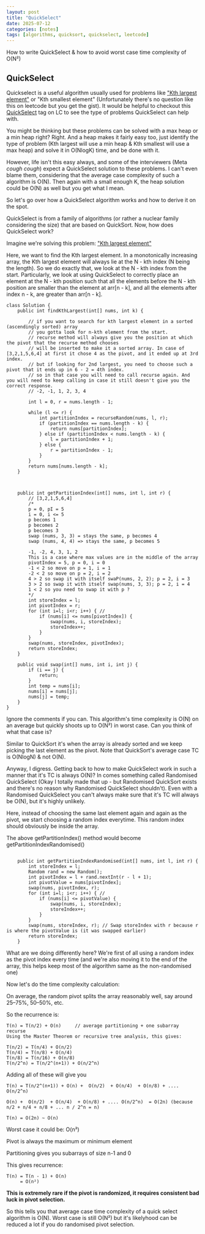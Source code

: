 ```yaml
---
layout: post
title: "QuickSelect"
date: 2025-07-12
categories: [notes]
tags: [algorithms, quicksort, quickselect, leetcode]
---
```

How to write QuickSelect & how to avoid worst case time complexity of O(N²)

## QuickSelect 

Quickselect is a useful algorithm usually used for problems like ["Kth largest element"](https://leetcode.com/problems/kth-largest-element-in-an-array) or "Kth smallest element" (Unfortunately there's no question like this on leetcode but you get the gist). It would be helpful to checkout this [QuickSelect](https://leetcode.com/problem-list/quickselect/) tag on LC to see the type of problems QuickSelect can help with. 

You might be thinking but these problems can be solved with a max heap or a min heap right? Right. And a heap makes it fairly easy too, just identify the type of problem (Kth largest will use a min heap & Kth smallest will use a max heap) and solve it in O(NlogK) time, and be done with it. 

However, life isn't this easy always, and some of the interviewers (Meta *cough cough*) expect a QuickSelect solution to these problems. I can't even blame them, considering that the average case complexity of such a algorithm is O(N). Then again with a small enough K, the heap solution could be O(N) as well but you get what I mean. 

So let's go over how a QuickSelect algorithm works and how to derive it on the spot. 

QuickSelect is from a family of algorithms (or rather a nuclear family considering the size) that are based on QuickSort. 
Now, how does QuickSelect work? 

Imagine we're solving this problem: 
["Kth largest element"](https://leetcode.com/problems/kth-largest-element-in-an-array)

Here, we want to find the Kth largest element. In a monotonically increasing array, the Kth largest element will always lie at the N - kth index (N being the length). 
So we do exactly that, we look at the N - kth index from the start. Particularly, we look at using QuickSelect to correctly place an element at the N - kth position such that all the elements before the N - kth position are smaller than the element at arr[n - k], and all the elements after index n - k, are greater than arr[n - k].

```
class Solution {
    public int findKthLargest(int[] nums, int k) {
        
        // if you want to search for kth largest element in a sorted (ascendingly sorted) array 
        // you gotta look for n-kth element from the start. 
        // recurse method will always give you the position at which the pivot that the recurse method chooses 
        // will be inserted to make it a sorted array. In case of [3,2,1,5,6,4] at first it chose 4 as the pivot, and it ended up at 3rd index. 
        // but if looking for 2nd largest, you need to choose such a pivot that it ends up in 6 - 2 = 4th index. 
        // so in that case you will need to call recurse again. And you will need to keep calling in case it still doesn't give you the correct response. 
        // -2, -1, 1, 2, 3, 4

        int l = 0, r = nums.length - 1;
        
        while (l <= r) {
            int partitionIndex = recurseRandom(nums, l, r);
            if (partitionIndex == nums.length - k) {
                return nums[partitionIndex];
            } else if (partitionIndex < nums.length - k) {
                l = partitionIndex + 1;
            } else {
                r = partitionIndex - 1;
            }
        }
        return nums[nums.length - k];
    }



    public int getPartitionIndex(int[] nums, int l, int r) {
        // [3,2,1,5,6,4]
        /*
        p = 0, pI = 5
        i = 0, i <= 5
        p becoms 1
        p becomes 2 
        p becomes 3 
        swap (nums, 3, 3) = stays the same, p becomes 4 
        swap (nums, 4, 4) => stays the same, p becomes 5 

        -1, -2, 4, 3, 1, 2 
        This is a case where max values are in the middle of the array
        pivotIndex = 5, p = 0, i = 0
        -1 < 2 so move on p = 1, i = 1
        -2 < 2 so move on p = 2, i = 2
        4 > 2 so swap it with itself swaP(nums, 2, 2); p = 2, i = 3 
        3 > 2 so swap it with itself swap(nums, 3, 3); p = 2, i = 4
        1 < 2 so you need to swap it with p ? 
        */
        int storeIndex = l;
        int pivotIndex = r;
        for (int i=l; i<r; i++) { //
            if (nums[i] <= nums[pivotIndex]) {
                swap(nums, i, storeIndex);
                storeIndex++;
            } 
        }
        swap(nums, storeIndex, pivotIndex); 
        return storeIndex;
    }

    public void swap(int[] nums, int i, int j) {
        if (i == j) {
            return;
        }
        int temp = nums[i];
        nums[i] = nums[j];
        nums[j] = temp;
    }
}
 ```

Ignore the comments if you can. This algorithm's time complexity is O(N) on an average but quickly shoots up to O(N²) in worst case. Can you think of what that case is? 

Similar to QuickSort it's when the array is already sorted and we keep picking the last element as the pivot. Note that QuickSort's average case TC is O(NlogN) & not O(N). 

Anyway, I digress. Getting back to how to make QuickSelect work in such a manner that it's TC is always O(N)? In comes something called Randomised QuickSelect (Okay I totally made that up - but Randomised QuickSort exists and there's no reason why Randomised QuickSelect shouldn't). Even with a Randomised QuickSelect you can't always make sure that it's TC will always be O(N), but it's highly unlikely. 

Here, instead of choosing the same last element again and again as the pivot, we start choosing a random index everytime. This random index should obviously be inside the array. 

The above getPartitionIndex() method would become getPartitionIndexRandomised()
```

    public int getPartitionIndexRandomised(int[] nums, int l, int r) {
        int storeIndex = l;
        Random rand = new Random();
        int pivotIndex = l + rand.nextInt(r - l + 1);
        int pivotValue = nums[pivotIndex];
        swap(nums, pivotIndex, r);
        for (int i=l; i<r; i++) { //
            if (nums[i] <= pivotValue) {
                swap(nums, i, storeIndex);
                storeIndex++;
            }
        }
        swap(nums, storeIndex, r); // Swap storeIndex with r because r is where the pivotValue is (it was swapped earlier)
        return storeIndex;
    }

```

What are we doing differently here? We're first of all using a random index as the pivot index every time (and we're also moving it to the end of the array, this helps keep most of the algorithm same as the non-randomised one)

Now let's do the time complexity calculation: 

On average, the random pivot splits the array reasonably well, say around 25–75%, 50–50%, etc.

So the recurrence is:

```
T(n) = T(n/2) + O(n)     // average partitioning + one subarray recurse
Using the Master Theorem or recursive tree analysis, this gives:

T(n/2) = T(n/4) + O(n/2)  
T(n/4) = T(n/8) + O(n/4)  
T(n/8) = T(n/16) + O(n/8)
T(n/2^n) = T(n/2^(n+1)) + O(n/2^n)  
```
Adding all of these will give you 
```
T(n) = T(n/2^(n+1)) + O(n) +  O(n/2)  + O(n/4)  + O(n/8) + .... O(n/2^n) 

O(n) +  O(n/2)  + O(n/4)  + O(n/8) + .... O(n/2^n)  = O(2n) (because n/2 + n/4 + n/8 + ... n / 2^n = n)

T(n) = O(2n) ~ O(n)
```

Worst case it could be: O(n²)

Pivot is always the maximum or minimum element

Partitioning gives you subarrays of size n-1 and 0

This gives recurrence:
```
T(n) = T(n - 1) + O(n)
     = O(n²)
```
**This is extremely rare if the pivot is randomized, it requires consistent bad luck in pivot selection.**

So this tells you that average case time complexity of a quick select algorithm is O(N). Worst case is still O(N²) but it's likelyhood can be reduced a lot if you do randomised pivot selection. 

